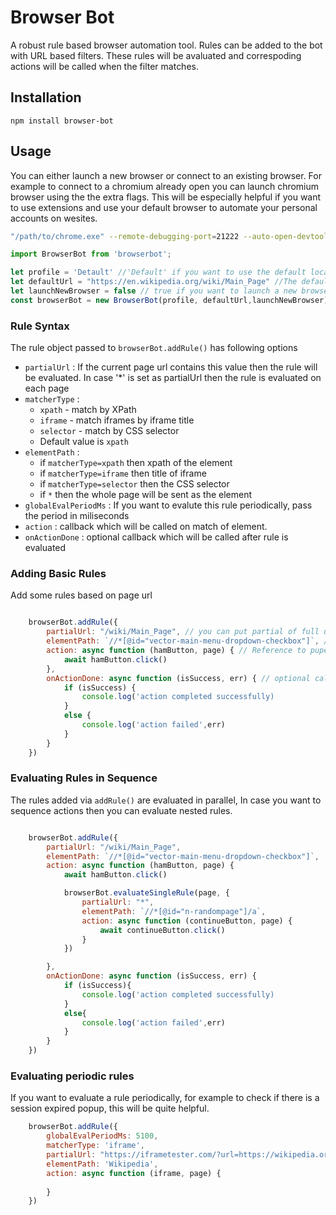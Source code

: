 # Browser Bot
A robust rule based browser automation tool. Rules can be added to the bot with URL based filters. These rules will be avaluated and correspoding actions will be called when the filter matches.

## Installation
```
npm install browser-bot
```

## Usage
You can either launch a new browser or connect to an existing browser.
For example to connect to a chromium already open you can launch chromium browser using the the extra flags. This will be especially helpful if you want to use extensions and use your default browser to automate your personal accounts on wesites.
```bash
"/path/to/chrome.exe" --remote-debugging-port=21222 --auto-open-devtools-for-tabs
```

```js
import BrowserBot from 'browserbot';

let profile = 'Detault' //'Default' if you want to use the default local profile or the name of the profile to use
let defaultUrl = "https://en.wikipedia.org/wiki/Main_Page" //The default url to open when the bot is started
let launchNewBrowser = false // true if you want to launch a new browser, false if you want to connect to an already open browser
const browserBot = new BrowserBot(profile, defaultUrl,launchNewBrowser);
```

### Rule Syntax
The rule object passed to `browserBot.addRule()` has following options

- `partialUrl` : If the current page url contains this value then the rule will be evaluated. In case '*' is set as partialUrl then the rule is evaluated on each page
- `matcherType` : 
    - `xpath` - match by XPath
    - `iframe` - match iframes by iframe title
    - `selector` - match by CSS selector
    - Default value is `xpath`
- `elementPath` : 
    - if `matcherType=xpath` then xpath of the element
    - if `matcherType=iframe` then title of iframe
    - if `matcherType=selector` then the CSS selector
    - if `*` then the whole page will be sent as the element
- `globalEvalPeriodMs` : If you want to evalute this rule periodically, pass the period in miliseconds  
- `action` : callback which will be called on match of element.
- `onActionDone` : optional callback which will be called after rule is evaluated

### Adding Basic Rules
Add some rules based on page url
```js

    browserBot.addRule({
        partialUrl: "/wiki/Main_Page", // you can put partial of full url. This rule will be evaluated only when the url matches. Using `*` as partialUrl makes the rule to be evaluated on every page
        elementPath: `//*[@id="vector-main-menu-dropdown-checkbox"]`, // XPath for the element your want to find
        action: async function (hamButton, page) { // Reference to pupeteer element and page
            await hamButton.click() 
        },
        onActionDone: async function (isSuccess, err) { // optional callback function which will be called after rule is evaluated
            if (isSuccess) {
                console.log('action completed successfully)
            }
            else {
                console.log('action failed',err)
            }
        }
    })

```
### Evaluating Rules in Sequence
The rules added via `addRule()` are evaluated in parallel, In case you want to sequence actions then you can evaluate nested rules.
```js

    browserBot.addRule({
        partialUrl: "/wiki/Main_Page",
        elementPath: `//*[@id="vector-main-menu-dropdown-checkbox"]`, 
        action: async function (hamButton, page) { 
            await hamButton.click()

            browserBot.evaluateSingleRule(page, {
                partialUrl: "*",
                elementPath: `//*[@id="n-randompage"]/a`,
                action: async function (continueButton, page) {
                    await continueButton.click()
                }
            }) 

        },
        onActionDone: async function (isSuccess, err) {
            if (isSuccess){
                console.log('action completed successfully)
            }
            else{
                console.log('action failed',err)
            }
        }
    })

```

### Evaluating periodic rules
If you want to evaluate a rule periodically, for example to check if there is a session expired popup, this will be quite helpful.
```js
    browserBot.addRule({
        globalEvalPeriodMs: 5100,
        matcherType: 'iframe',
        partialUrl: "https://iframetester.com/?url=https://wikipedia.org",
        elementPath: 'Wikipedia',
        action: async function (iframe, page) {
           
        }
    })
```